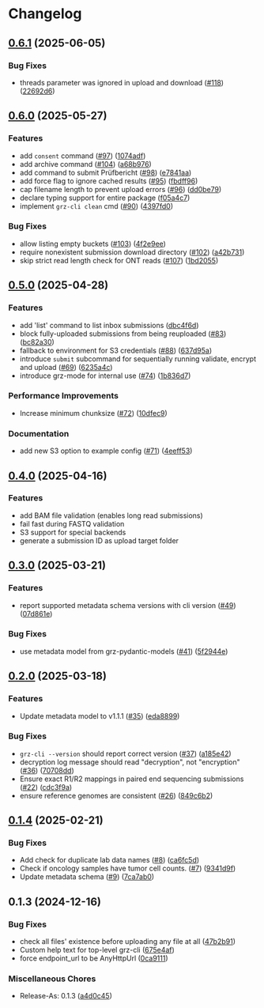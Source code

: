 # Changelog

## [0.6.1](https://github.com/BfArM-MVH/grz-cli/compare/v0.6.0...v0.6.1) (2025-06-05)


### Bug Fixes

* threads parameter was ignored in upload and download ([#118](https://github.com/BfArM-MVH/grz-cli/issues/118)) ([22692d6](https://github.com/BfArM-MVH/grz-cli/commit/22692d6be756636b5ab14d81a4a51cfb628d0cd1))

## [0.6.0](https://github.com/BfArM-MVH/grz-cli/compare/v0.5.0...v0.6.0) (2025-05-27)


### Features

* add `consent` command ([#97](https://github.com/BfArM-MVH/grz-cli/issues/97)) ([1074adf](https://github.com/BfArM-MVH/grz-cli/commit/1074adf65f00025b288a606d1a905137b93ce52f))
* add archive command ([#104](https://github.com/BfArM-MVH/grz-cli/issues/104)) ([a68b976](https://github.com/BfArM-MVH/grz-cli/commit/a68b976631b35be2ced260728af57846d62aecc1))
* add command to submit Prüfbericht ([#98](https://github.com/BfArM-MVH/grz-cli/issues/98)) ([e7841aa](https://github.com/BfArM-MVH/grz-cli/commit/e7841aab3034eaf27144a9db3e27821bc3f2106d))
* add force flag to ignore cached results ([#95](https://github.com/BfArM-MVH/grz-cli/issues/95)) ([fbdff96](https://github.com/BfArM-MVH/grz-cli/commit/fbdff961685a45de80aea5b9f430f57eded42ffc))
* cap filename length to prevent upload errors ([#96](https://github.com/BfArM-MVH/grz-cli/issues/96)) ([dd0be79](https://github.com/BfArM-MVH/grz-cli/commit/dd0be79f4836ba7b0d7a75679bbd643dd9c4cef8))
* declare typing support for entire package ([f05a4c7](https://github.com/BfArM-MVH/grz-cli/commit/f05a4c704fbf8f3395fa19d1f3b66c8f8a2669e9))
* implement `grz-cli clean` cmd ([#90](https://github.com/BfArM-MVH/grz-cli/issues/90)) ([4397fd0](https://github.com/BfArM-MVH/grz-cli/commit/4397fd09be613a1f7693e128411c4321638dca71))


### Bug Fixes

* allow listing empty buckets ([#103](https://github.com/BfArM-MVH/grz-cli/issues/103)) ([4f2e9ee](https://github.com/BfArM-MVH/grz-cli/commit/4f2e9ee5751d56f6c6282d15d9b006f5b18eed9d))
* require nonexistent submission download directory ([#102](https://github.com/BfArM-MVH/grz-cli/issues/102)) ([a42b731](https://github.com/BfArM-MVH/grz-cli/commit/a42b7315f0fd78b3f337bfd4ace443c43b577a51))
* skip strict read length check for ONT reads ([#107](https://github.com/BfArM-MVH/grz-cli/issues/107)) ([1bd2055](https://github.com/BfArM-MVH/grz-cli/commit/1bd2055fb433b9ddb91b3ddcd77dabaabe81d777))

## [0.5.0](https://github.com/BfArM-MVH/grz-cli/compare/v0.4.0...v0.5.0) (2025-04-28)


### Features

* add 'list' command to list inbox submissions ([dbc4f6d](https://github.com/BfArM-MVH/grz-cli/commit/dbc4f6d300c6604e822bdfacc0e75cc8409d925d))
* block fully-uploaded submissions from being reuploaded ([#83](https://github.com/BfArM-MVH/grz-cli/issues/83)) ([bc82a30](https://github.com/BfArM-MVH/grz-cli/commit/bc82a303509f11e270c8d1e729047f76d0f2e29a))
* fallback to environment for S3 credentials ([#88](https://github.com/BfArM-MVH/grz-cli/issues/88)) ([637d95a](https://github.com/BfArM-MVH/grz-cli/commit/637d95acc1dcd2d970684d0642fdf4c8ce9dfff8))
* introduce `submit` subcommand for sequentially running validate, encrypt and upload ([#69](https://github.com/BfArM-MVH/grz-cli/issues/69)) ([6235a4c](https://github.com/BfArM-MVH/grz-cli/commit/6235a4cae5a485c01f2eb28f67289d1874aa8183))
* introduce grz-mode for internal use ([#74](https://github.com/BfArM-MVH/grz-cli/issues/74)) ([1b836d7](https://github.com/BfArM-MVH/grz-cli/commit/1b836d700259663e603d36a79fe48bb225a7dca5))


### Performance Improvements

* Increase minimum chunksize ([#72](https://github.com/BfArM-MVH/grz-cli/issues/72)) ([10dfec9](https://github.com/BfArM-MVH/grz-cli/commit/10dfec9369b907e2eef1a603c07793491c9e64f1))


### Documentation

* add new S3 option to example config ([#71](https://github.com/BfArM-MVH/grz-cli/issues/71)) ([4eeff53](https://github.com/BfArM-MVH/grz-cli/commit/4eeff5332a4d9a8b44886b00a2795eb403d591f4))

## [0.4.0](https://github.com/BfArM-MVH/grz-cli/compare/v0.3.0...v0.4.0) (2025-04-16)


### Features

* add BAM file validation (enables long read submissions)
* fail fast during FASTQ validation
* S3 support for special backends
* generate a submission ID as upload target folder

## [0.3.0](https://github.com/BfArM-MVH/grz-cli/compare/v0.2.0...v0.3.0) (2025-03-21)


### Features

* report supported metadata schema versions with cli version ([#49](https://github.com/BfArM-MVH/grz-cli/issues/49)) ([07d861e](https://github.com/BfArM-MVH/grz-cli/commit/07d861e32302632ca55a7f5cb5ebbfb05d4a2649))


### Bug Fixes

* use metadata model from grz-pydantic-models ([#41](https://github.com/BfArM-MVH/grz-cli/issues/41)) ([5f2944e](https://github.com/BfArM-MVH/grz-cli/commit/5f2944e7892820a9ba4e629633f8a50df4cb2a01))

## [0.2.0](https://github.com/BfArM-MVH/grz-cli/compare/v0.1.4...v0.2.0) (2025-03-18)


### Features

* Update metadata model to v1.1.1 ([#35](https://github.com/BfArM-MVH/grz-cli/issues/35)) ([eda8899](https://github.com/BfArM-MVH/grz-cli/commit/eda88993e13c62240fde8f4ea56dc7ea7c5a96e6))


### Bug Fixes

* `grz-cli --version` should report correct version ([#37](https://github.com/BfArM-MVH/grz-cli/issues/37)) ([a185e42](https://github.com/BfArM-MVH/grz-cli/commit/a185e42fc8f577598db2cdd4a007e816b6856ea8))
* decryption log message should read "decryption", not "encryption" ([#36](https://github.com/BfArM-MVH/grz-cli/issues/36)) ([70708dd](https://github.com/BfArM-MVH/grz-cli/commit/70708dd65bd342bedb27e6f5cb3f521b276bcf01))
* Ensure exact R1/R2 mappings in paired end sequencing submissions ([#22](https://github.com/BfArM-MVH/grz-cli/issues/22)) ([cdc3f9a](https://github.com/BfArM-MVH/grz-cli/commit/cdc3f9a1968950a45c20a35e39d4be504635c9c4))
* ensure reference genomes are consistent ([#26](https://github.com/BfArM-MVH/grz-cli/issues/26)) ([849c6b2](https://github.com/BfArM-MVH/grz-cli/commit/849c6b25d8a92b0d68be45c7ba31348b1f937681))

## [0.1.4](https://github.com/BfArM-MVH/grz-cli/compare/v0.1.3...v0.1.4) (2025-02-21)


### Bug Fixes

* Add check for duplicate lab data names ([#8](https://github.com/BfArM-MVH/grz-cli/issues/8)) ([ca6fc5d](https://github.com/BfArM-MVH/grz-cli/commit/ca6fc5d3ce679f3e063ec4aa2050703600a94d0c))
* Check if oncology samples have tumor cell counts. ([#7](https://github.com/BfArM-MVH/grz-cli/issues/7)) ([9341d9f](https://github.com/BfArM-MVH/grz-cli/commit/9341d9f30a3ad114d881452710f08c84fa9789ab))
* Update metadata schema ([#9](https://github.com/BfArM-MVH/grz-cli/issues/9)) ([7ca7ab0](https://github.com/BfArM-MVH/grz-cli/commit/7ca7ab0a31289706bba9217a05ba75e401d34840))

## 0.1.3 (2024-12-16)


### Bug Fixes

* check all files' existence before uploading any file at all ([47b2b91](https://github.com/BfArM-MVH/GRZ_CLI/commit/47b2b9176a7552b409c33f2f95150130d9ff3fa1))
* Custom help text for top-level grz-cli ([675e4af](https://github.com/BfArM-MVH/GRZ_CLI/commit/675e4af97a93e4b19d47ac3f13aa0f66d2ad811e))
* force endpoint_url to be AnyHttpUrl ([0ca9111](https://github.com/BfArM-MVH/GRZ_CLI/commit/0ca9111c3becf670c3aecde7afa2716f5222b4f1))


### Miscellaneous Chores

* Release-As: 0.1.3 ([a4d0c45](https://github.com/BfArM-MVH/GRZ_CLI/commit/a4d0c45e5d361338bd85da8d67d6d002e307a397))
